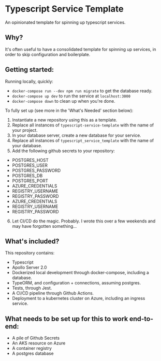 # Typescript Service Template

An opinionated template for spinning up typescript services.

## Why?

It's often useful to have a consolidated template for spinning up services, in order to skip configuration and boilerplate.

## Getting started:

Running locally, quickly:

- `docker-compose run --dev npm run migrate` to get the database ready.
- `docker-compose up dev` to run the service at `localhost:3000`
- `docker-compose down` to clean up when you're done.

To fully set up (see more in the 'What's Needed' section below):

1. Instantiate a new repository using this as a template.
2. Replace all instances of `typescript-service-template` with the name of your project.
3. In your database server, create a new database for your service.
4. Replace all instances of `typescript_service_template` with the name of your database.
5. Add the following github secrets to your repository:

- POSTGRES_HOST
- POSTGRES_USER
- POSTGRES_PASSWORD
- POSTGRES_DB
- POSTGRES_PORT
- AZURE_CREDENTIALS
- REGISTRY_USERNAME
- REGISTRY_PASSWORD
- AZURE_CREDENTIALS
- REGISTRY_USERNAME
- REGISTRY_PASSWORD

6. Let CI/CD do the magic. Probably. I wrote this over a few weekends and may have forgotten something...

## What's included?

This repository contains:

- Typescript
- Apollo Server 2.0
- Dockerized local development through docker-compose, including a database.
- TypeORM, and configuration + connections, assuming postgres.
- Tests, through Jest.
- A CI/CD pipeline through Github Actions.
- Deployment to a kubernetes cluster on Azure, including an ingress service.

## What needs to be set up for this to work end-to-end:

- A pile of Github Secrets
- An AKS resource on Azure
- A container registry
- A postgres database
